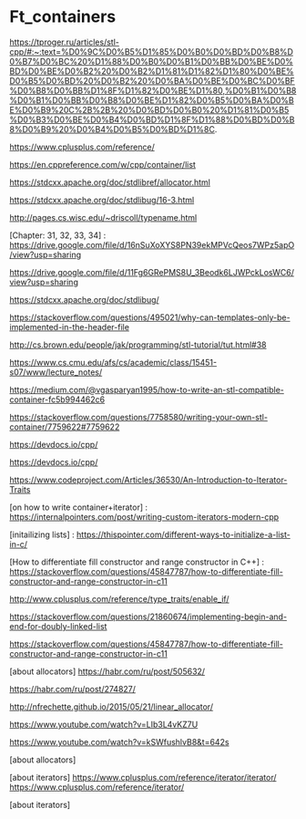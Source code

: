 # Ft_containers
https://tproger.ru/articles/stl-cpp/#:~:text=%D0%9C%D0%B5%D1%85%D0%B0%D0%BD%D0%B8%D0%B7%D0%BC%20%D1%88%D0%B0%D0%B1%D0%BB%D0%BE%D0%BD%D0%BE%D0%B2%20%D0%B2%D1%81%D1%82%D1%80%D0%BE%D0%B5%D0%BD%20%D0%B2%20%D0%BA%D0%BE%D0%BC%D0%BF%D0%B8%D0%BB%D1%8F%D1%82%D0%BE%D1%80,%D0%B1%D0%B8%D0%B1%D0%BB%D0%B8%D0%BE%D1%82%D0%B5%D0%BA%D0%BE%D0%B9%20C%2B%2B%20%D0%BD%D0%B0%20%D1%81%D0%B5%D0%B3%D0%BE%D0%B4%D0%BD%D1%8F%D1%88%D0%BD%D0%B8%D0%B9%20%D0%B4%D0%B5%D0%BD%D1%8C.

https://www.cplusplus.com/reference/


https://en.cppreference.com/w/cpp/container/list


https://stdcxx.apache.org/doc/stdlibref/allocator.html


https://stdcxx.apache.org/doc/stdlibug/16-3.html


http://pages.cs.wisc.edu/~driscoll/typename.html


[Chapter: 31, 32, 33, 34] : https://drive.google.com/file/d/16nSuXoXYS8PN39ekMPVcQeos7WPz5apO/view?usp=sharing



https://drive.google.com/file/d/11Fg6GRePMS8U_3Beodk6LJWPckLosWC6/view?usp=sharing

https://stdcxx.apache.org/doc/stdlibug/


https://stackoverflow.com/questions/495021/why-can-templates-only-be-implemented-in-the-header-file


http://cs.brown.edu/people/jak/programming/stl-tutorial/tut.html#38


https://www.cs.cmu.edu/afs/cs/academic/class/15451-s07/www/lecture_notes/


https://medium.com/@vgasparyan1995/how-to-write-an-stl-compatible-container-fc5b994462c6


https://stackoverflow.com/questions/7758580/writing-your-own-stl-container/7759622#7759622


https://devdocs.io/cpp/


https://devdocs.io/cpp/


https://www.codeproject.com/Articles/36530/An-Introduction-to-Iterator-Traits


[on how to write container+iterator] : https://internalpointers.com/post/writing-custom-iterators-modern-cpp

[initailizing lists] : https://thispointer.com/different-ways-to-initialize-a-list-in-c/

[How to differentiate fill constructor and range constructor in C++] : https://stackoverflow.com/questions/45847787/how-to-differentiate-fill-constructor-and-range-constructor-in-c11



http://www.cplusplus.com/reference/type_traits/enable_if/



https://stackoverflow.com/questions/21860674/implementing-begin-and-end-for-doubly-linked-list


https://stackoverflow.com/questions/45847787/how-to-differentiate-fill-constructor-and-range-constructor-in-c11

[about allocators]
https://habr.com/ru/post/505632/

https://habr.com/ru/post/274827/

http://nfrechette.github.io/2015/05/21/linear_allocator/

https://www.youtube.com/watch?v=LIb3L4vKZ7U

https://www.youtube.com/watch?v=kSWfushlvB8&t=642s

[about allocators]


[about iterators]
https://www.cplusplus.com/reference/iterator/iterator/
https://www.cplusplus.com/reference/iterator/

[about iterators]
